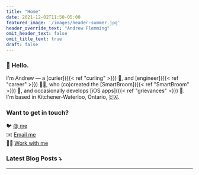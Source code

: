 ```yaml
---
title: "Home"
date: 2021-12-02T11:50-05:00
featured_image: '/images/header-summer.jpg'
header_override_text: "Andrew Flemming"
omit_header_text: false
omit_title_text: true
draft: false
---
```

### 👋 Hello.

I'm Andrew — a 
[curler]({{< ref "curling" >}}) 🥌, and
[engineer]({{< ref "career" >}}) 👷‍♂, who (co)created the 
[SmartBroom]({{< ref "SmartBroom" >}}) 🧹, and occasionally develops
[iOS apps]({{< ref "grievances" >}}) 📱. I'm based in Kitchener-Waterloo, Ontario, 🇨🇦.


### Want to get in touch?
🐦 [@ me](http://twitter.com/aflemm) \
✉️ [Email me](mailto:contact@andrewflemming.net)  
🧑‍💻 [Work with me](https://www.linkedin.com/in/andrew-flemming/)

### Latest Blog Posts ⤵&#xFE0E;
---
